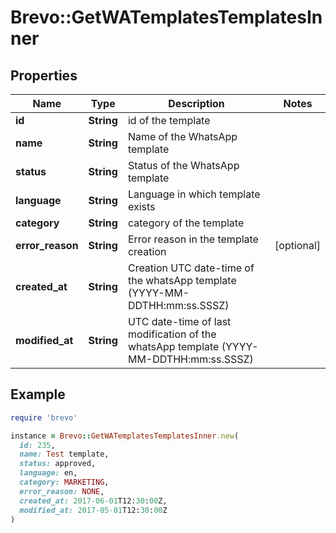 # Brevo::GetWATemplatesTemplatesInner

## Properties

| Name | Type | Description | Notes |
| ---- | ---- | ----------- | ----- |
| **id** | **String** | id of the template |  |
| **name** | **String** | Name of the WhatsApp template |  |
| **status** | **String** | Status of the WhatsApp template |  |
| **language** | **String** | Language in which template exists |  |
| **category** | **String** | category of the template |  |
| **error_reason** | **String** | Error reason in the template creation | [optional] |
| **created_at** | **String** | Creation UTC date-time of the whatsApp template (YYYY-MM-DDTHH:mm:ss.SSSZ) |  |
| **modified_at** | **String** | UTC date-time of last modification of the whatsApp template (YYYY-MM-DDTHH:mm:ss.SSSZ) |  |

## Example

```ruby
require 'brevo'

instance = Brevo::GetWATemplatesTemplatesInner.new(
  id: 235,
  name: Test template,
  status: approved,
  language: en,
  category: MARKETING,
  error_reason: NONE,
  created_at: 2017-06-01T12:30:00Z,
  modified_at: 2017-05-01T12:30:00Z
)
```

